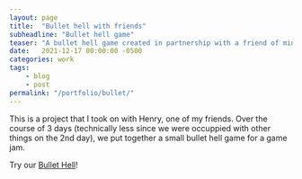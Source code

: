 ```yaml
---
layout: page
title:  "Bullet hell with friends"
subheadline: "Bullet hell game"
teaser: "A bullet hell game created in partnership with a friend of mine over the course of 3 days."
date:   2021-12-17 00:00:00 -0500
categories: work
tags:
    - blog
    - post
permalink: "/portfolio/bullet/"
---
```


This is a project that I took on with Henry, one of my friends. Over the course of 3 days (technically less since we were occuppied with other things on the 2nd day), we put together a small bullet hell game for a game jam.

Try our [Bullet Hell](https://itch.io/jam/zenojam-the-perfect-jam-for-beginners-4/rate/1325437)!